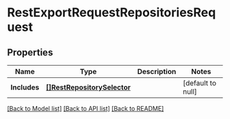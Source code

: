 # RestExportRequestRepositoriesRequest

## Properties
Name | Type | Description | Notes
------------ | ------------- | ------------- | -------------
**Includes** | [**[]RestRepositorySelector**](RestRepositorySelector.md) |  | [default to null]

[[Back to Model list]](../README.md#documentation-for-models) [[Back to API list]](../README.md#documentation-for-api-endpoints) [[Back to README]](../README.md)

